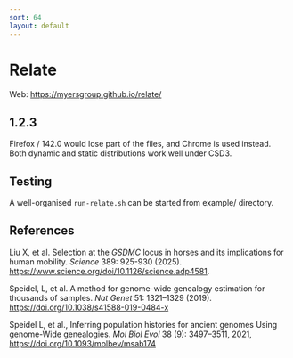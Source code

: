 ```yaml
---
sort: 64
layout: default
---
```


# Relate

Web: <https://myersgroup.github.io/relate/>

## 1.2.3

Firefox / 142.0 would lose part of the files, and Chrome is used instead. Both dynamic and static distributions work well under CSD3.

## Testing

A well-organised `run-relate.sh` can be started from example/ directory.

## References

Liu X, et al. Selection at the *GSDMC* locus in horses and its implications for human mobility. *Science* 389: 925-930 (2025). <https://www.science.org/doi/10.1126/science.adp4581>.

Speidel, L, et al. A method for genome-wide genealogy estimation for thousands of samples. *Nat Genet* 51: 1321–1329 (2019). <https://doi.org/10.1038/s41588-019-0484-x>

Speidel L, et al., Inferring population histories for ancient genomes Using genome-Wide genealogies. *Mol Biol Evol* 38 (9): 3497–3511, 2021, <https://doi.org/10.1093/molbev/msab174>
